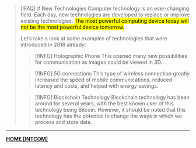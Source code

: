 >[!FAQ] # New Technologies
>Computer technology is an ever-changing field. Each day, new technologies are developed to replace or improve existing technologies. <mark class="hltr-lightgreen">The most powerful computing device today will not be the most powerful device tomorrow.</mark>
>
> Let’s take a look at some examples of technologies that were introduced in 2018 already:
>>[!INFO] Holographic Phone
>>This opened many new possibilities for communication as images could be viewed in 3D.
>
>>[!INFO] 5G connections
>>This type of wireless connection greatly increased the speed of mobile communications, reduced latency and costs, and helped with energy savings.
>
>>[!INFO] Blockchain Technology
>>Blockchain technology has been around for several years, with the best known user of this technology being Bitcoin. However, it should be noted that this technology has the potential to change the ways in which we process and store data.

---
**[HOME [INTCOM]](INTCOM11#^MIDCH7)**
